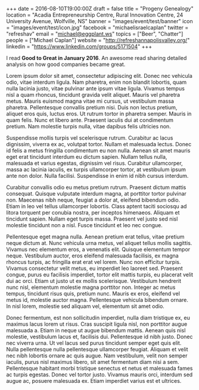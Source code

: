 +++
date = 2016-08-10T19:00:00Z
draft = false
title = "Progeny Genealogy"
location = "Acadia Entrepreneurship Centre, Rural Innovation Centre, 24 University Avenue, Wolfville, NS"
banner = "images/event/test/banner"
icon = "images/event/test/icon.jpg"
facebook = "michaelisraelcaplan"
twitter = "refreshav"
email = "michael@eggplant.ws"
topics = ["Beer", "Chatter"]
people = ["Michael Caplan"]
website = "http://refreshannapolisvalley.org/"
linkedin = "https://www.linkedin.com/groups/5171504"
+++

I read **Good to Great in January 2016**. An awesome read sharing detailed analysis on how good companies became great.

Lorem ipsum dolor sit amet, consectetur adipiscing elit. Donec nec vehicula odio, vitae interdum ligula. Nam pharetra, enim non blandit lobortis, quam nulla lacinia justo, vitae pulvinar ante ipsum vitae ligula. Vivamus tempus nisl a quam rhoncus, tincidunt gravida velit aliquet. Mauris vel pharetra metus. Mauris euismod magna vitae mi cursus, ut vestibulum massa pharetra. Pellentesque convallis pretium nisi. Duis non lectus pretium, aliquet eros quis, luctus eros. Ut rutrum tortor in pharetra semper. Mauris in quam felis. Nunc et libero ante. Praesent iaculis dui at condimentum pretium. Nam molestie turpis nulla, vitae dapibus felis ultricies non.

Suspendisse mollis turpis vel scelerisque rutrum. Curabitur ac lacus dignissim, viverra ex ac, volutpat tortor. Nullam et malesuada lectus. Donec id felis a metus fringilla condimentum eu non nulla. Aenean sit amet mauris eget erat tincidunt interdum eu dictum sapien. Nullam tellus nulla, malesuada et varius egestas, dignissim vel risus. Curabitur ullamcorper, massa ac lacinia iaculis, ex turpis ullamcorper tortor, at vestibulum ipsum ante non dolor. Nulla facilisi. Suspendisse in enim id nibh cursus interdum.

Curabitur convallis odio eu metus pretium rutrum. Praesent dictum mattis consequat. Quisque vulputate interdum magna, at porttitor tortor pulvinar non. Maecenas nibh neque, feugiat a dolor at, eleifend bibendum odio. Etiam in leo vel tellus ullamcorper lobortis. Class aptent taciti sociosqu ad litora torquent per conubia nostra, per inceptos himenaeos. Aliquam et tincidunt sapien. Nullam eget turpis massa. Praesent vel justo sed nisl molestie tincidunt non a nisl. Fusce tincidunt et leo nec congue.

Pellentesque eget magna nulla. Aenean pretium erat tellus, vitae pretium neque dictum at. Nunc vehicula urna metus, vel aliquet tellus mollis sagittis. Vivamus nec elementum eros, a venenatis elit. Quisque elementum tempor neque. Vestibulum auctor, eros eleifend malesuada facilisis, ex magna rhoncus turpis, ac fringilla erat erat vel lorem. Nunc non efficitur turpis. Vivamus consectetur velit metus, eu imperdiet leo laoreet sed. Praesent congue, purus eu facilisis imperdiet, tortor elit mattis turpis, eu placerat velit dui ac orci. Etiam ut justo ut ex mollis scelerisque. Vestibulum hendrerit nunc nisl, elementum molestie magna porttitor non. Integer ac metus tempus, tincidunt risus quis, pretium nunc. Mauris ex eros, eleifend vel metus id, molestie auctor magna. Pellentesque vehicula bibendum ornare. In nisl lorem, molestie sed aliquam vel, elementum sit amet odio.

Donec fermentum, est non sollicitudin imperdiet, nulla diam tristique ex, eu maximus lacus lorem ut risus. Cras suscipit ligula nisl, non porttitor augue malesuada a. Etiam in neque ut augue bibendum mattis. Aenean quis nisl molestie, vestibulum lacus et, facilisis dui. Pellentesque id nibh justo. Donec nec viverra urna. Ut vel lacus sed purus tincidunt semper eget quis elit. Nulla pellentesque nulla pellentesque ullamcorper feugiat. Aliquam et velit nec nibh lobortis ornare ac quis augue. Nam vestibulum, velit non semper iaculis, purus nisl maximus libero, sit amet fermentum diam nisi a sem. Pellentesque habitant morbi tristique senectus et netus et malesuada fames ac turpis egestas. Donec vel tortor justo. Vivamus mauris orci, interdum sed augue ac, posuere malesuada ex. Etiam imperdiet varius est et ultrices.
